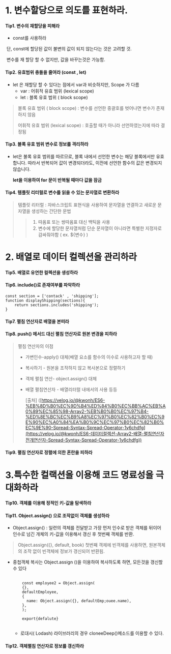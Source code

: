 

# 1. 변수할당으로 의도를 표현하라.

####  Tip1. 변수의 재할당을 피해라	

* const를 사용하라

​       단, const에 할당된 값이 불변의 값이 되지 않는다는 것은 고려할 것.

​       변수를 재 할당 할 수 없지만, 값을 바꾸는것은 가능함. 



####  Tip2. 유효범위 충돌을 줄여라 (const , let)

* let 은 재할당 할 수 있다는 점에서 var과 비슷하지만, Scope 가 다름
  * var : 어휘적 유효 범위 (lexical scope)
  * let : 블록 유효 범위 ( block scope) 

> 블록 유효 범위 ( block scope)  : 변수를 선언한 중괄호를 벗어나면 변수가 존재하지 않음
>
> 어휘적 유효 범위 (lexical scope) : 호출할 때가 아니라 선언하였는지에 따라 결정됨





#### Tip3. 블록 유효 범위 변수로 정보를 격리하라	

* let은 불록 유효 범위를 따르므로, 블록 내에서 선언한 변수는 해당 블록에서만 유효합니다. 따라서 반복되어 값이 변경되더라도, 이전에 선언한 함수의 값은 변경되지 않습니다. 

  **let을 이용하여 for 문이 반복될 때마다 값을 잠금**





#### Tip4. 템플릿 리터럴로 변수를 읽을 수 있는 문자열로 변환하라 

> 템플릿 리터럴 : 자바스크립트 표현식을 사용하여 문자열을 연결하고 새로운 문자열을 생성하는 간단한 문법 
>
> > 1. 따옴표 또는 쌍따옴표 대신 백틱을 사용
> > 2. 변수에 할당한 문자열처럼 단순 문자열이 아니라면 특별한 지정자로 감싸줘야함 ( ex. ${변수}  )





# 2. 배열로 데이터 컬렉션을 관리하라 

#### Tip5. 배열로 유연한 컬렉션을 생성하라 

#### Tip6. include()로 존재여부를 파악하라

<pre><code>const section = ['contack' , 'shipping'];
function displayShipping(sections){
	return sections.includes('shipping');
}</code></pre>

#### Tip7. 펼침 연산자로 배열을 본떠라 

#### Tip8. push() 메서드 대신 펼침 연산자로 원본 변경을 피하라

> 펼침 연산자의 이점
>
> * 가변인수-apply() 대체(배열 요소를 함수의 이수로 사용하고자 할 때)
>
> * 복사하기 - 원본을 조작하지 않고 복사본으로 정렬하기
>
> * 객체 펼침 연산- object.assign() 대체
>
> * 배열 펼침연산자 - 배열리터럴 내에서의 사용 등등 
>
>   [출처] ([https://velog.io/@kwonh/ES6-%EB%8D%B0%EC%9D%B4%ED%84%B0%EC%BB%AC%EB%A0%89%EC%85%98-Array2-%EB%B0%B0%EC%97%B4-%ED%8E%BC%EC%B9%A8%EC%97%B0%EC%82%B0%EC%9E%90%EC%A0%84%EA%B0%9C%EC%97%B0%EC%82%B0%EC%9E%90-Spread-Syntax-Spread-Operator-1y6chdfg](https://velog.io/@kwonh/ES6-데이터컬렉션-Array2-배열-펼침연산자전개연산자-Spread-Syntax-Spread-Operator-1y6chdfg))

#### Tip9. 펼침 연산자로 정렬에 의한 혼란을 피하라



# 3.특수한 컬랙션을 이용해 코드 명료성을 극대화하라

 #### Tip10. 객체를 이용해 정적인 키-값을 탐색하라

#### Tip11.  Object.assign() 으로 조작없이 객체를 생성하라 

* Object.assign() : 일련의 객체를 전달받고 가장 먼저 인수로 받은 객체를 뒤이어 인수로 넘긴 개체의 키-값을 이용해서 갱신 후 첫번째 객체를 반환.

>  Object.assign({}, default, book)  첫번째 객체에 빈객체를 사용하면, 원본객체의 조작 없이 빈객체에 정보가 갱신되어 반환됨. 

* 중첩객체 복사는 Object.assign ()을 이용하여 복사하도록 하면, 모든것을 갱신할 수 있다

  <pre>
      <code>
      const employee2 = Object.assign(
      {},
      defaultEmployee,
      {
      	name: Object.assign({}, defaultEmp;ouee.name),
      },
      );
      
      export{defalute}
      </code>
  </pre>

    - 로대시( Lodash) 라이브러리의 경우 cloneeDeep()메소드를  이용할 수 있다. 

#### Tip12. 객체펼침 연산자로 정보를 갱신하라 

